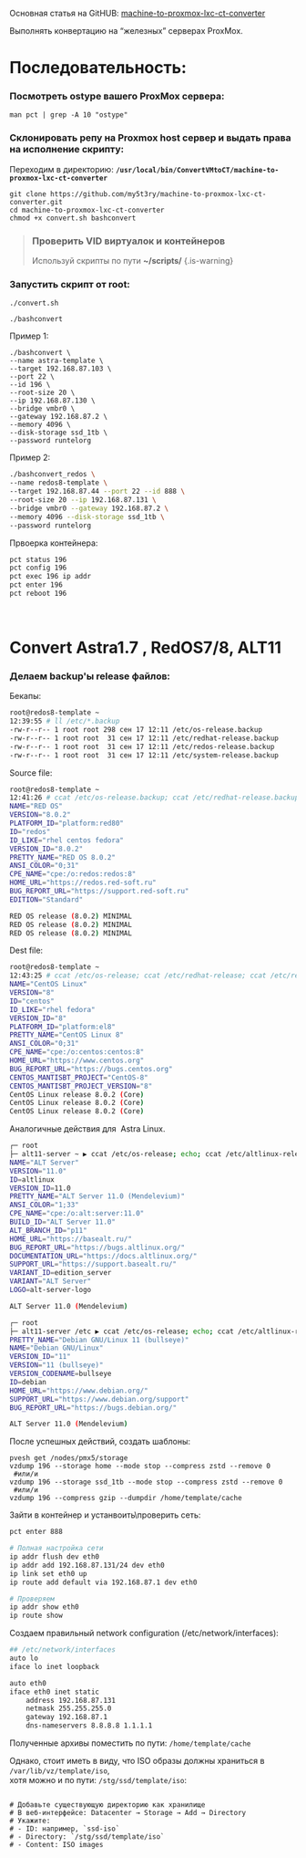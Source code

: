 Основная статья на GitHUB: [machine-to-proxmox-lxc-ct-converter](https://github.com/my5t3ry/machine-to-proxmox-lxc-ct-converter)


Выполнять конвертацию на “железных” серверах ProxMox.
<br/>

# Последовательность:

### Посмотреть ostype вашего ProxMox сервера:
```
man pct | grep -A 10 "ostype"
```

### Склонировать репу на Proxmox host сервер и выдать права на исполнение скрипту:

Переходим в директорию: **`/usr/local/bin/ConvertVMtoCT/machine-to-proxmox-lxc-ct-converter`**
```plaintext
git clone https://github.com/my5t3ry/machine-to-proxmox-lxc-ct-converter.git
cd machine-to-proxmox-lxc-ct-converter
chmod +x convert.sh bashconvert
```

> ### Проверить VID виртуалок и контейнеров 
> Используй скрипты по пути **~/scripts/**
{.is-warning}


### Запустить скрипт от root:
```plaintext
./convert.sh
```
```plaintext
./bashconvert
```

Пример 1:
```plaintext
./bashconvert \
--name astra-template \
--target 192.168.87.103 \
--port 22 \
--id 196 \
--root-size 20 \
--ip 192.168.87.130 \
--bridge vmbr0 \
--gateway 192.168.87.2 \
--memory 4096 \
--disk-storage ssd_1tb \
--password runtelorg
```

Пример 2:
```bash
./bashconvert_redos \
--name redos8-template \
--target 192.168.87.44 --port 22 --id 888 \
--root-size 20 --ip 192.168.87.131 \
--bridge vmbr0 --gateway 192.168.87.2 \
--memory 4096 --disk-storage ssd_1tb \
--password runtelorg
```

Првоерка контейнера:
```bash
pct status 196
pct config 196
pct exec 196 ip addr
pct enter 196
pct reboot 196
```
<br/>


# Convert Astra1.7 , RedOS7/8, ALT11

### Делаем backup'ы release файлов:

Бекапы:
```bash
root@redos8-template ~
12:39:55 # ll /etc/*.backup
-rw-r--r-- 1 root root 298 сен 17 12:11 /etc/os-release.backup
-rw-r--r-- 1 root root  31 сен 17 12:11 /etc/redhat-release.backup
-rw-r--r-- 1 root root  31 сен 17 12:11 /etc/redos-release.backup
-rw-r--r-- 1 root root  31 сен 17 12:11 /etc/system-release.backup
```

Source file:
```bash
root@redos8-template ~
12:41:26 # ccat /etc/os-release.backup; ccat /etc/redhat-release.backup; ccat /etc/redos-release.backup; ccat /etc/system-release.backup
NAME="RED OS"
VERSION="8.0.2"
PLATFORM_ID="platform:red80"
ID="redos"
ID_LIKE="rhel centos fedora"
VERSION_ID="8.0.2"
PRETTY_NAME="RED OS 8.0.2"
ANSI_COLOR="0;31"
CPE_NAME="cpe:/o:redos:redos:8"
HOME_URL="https://redos.red-soft.ru"
BUG_REPORT_URL="https://support.red-soft.ru"
EDITION="Standard"

RED OS release (8.0.2) MINIMAL
RED OS release (8.0.2) MINIMAL
RED OS release (8.0.2) MINIMAL
```

Dest file:
```bash
root@redos8-template ~
12:43:25 # ccat /etc/os-release; ccat /etc/redhat-release; ccat /etc/redos-release; ccat /etc/system-release
NAME="CentOS Linux"
VERSION="8"
ID="centos"
ID_LIKE="rhel fedora"
VERSION_ID="8"
PLATFORM_ID="platform:el8"
PRETTY_NAME="CentOS Linux 8"
ANSI_COLOR="0;31"
CPE_NAME="cpe:/o:centos:centos:8"
HOME_URL="https://www.centos.org"
BUG_REPORT_URL="https://bugs.centos.org"
CENTOS_MANTISBT_PROJECT="CentOS-8"
CENTOS_MANTISBT_PROJECT_VERSION="8"
CentOS Linux release 8.0.2 (Core)
CentOS Linux release 8.0.2 (Core)
CentOS Linux release 8.0.2 (Core)
```

Аналогичные действия для  Astra Linux.
```bash
┌─ root
├─ alt11-server ~ ▶ ccat /etc/os-release; echo; ccat /etc/altlinux-release
NAME="ALT Server"
VERSION="11.0"
ID=altlinux
VERSION_ID=11.0
PRETTY_NAME="ALT Server 11.0 (Mendelevium)"
ANSI_COLOR="1;33"
CPE_NAME="cpe:/o:alt:server:11.0"
BUILD_ID="ALT Server 11.0"
ALT_BRANCH_ID="p11"
HOME_URL="https://basealt.ru/"
BUG_REPORT_URL="https://bugs.altlinux.org/"
DOCUMENTATION_URL="https://docs.altlinux.org/"
SUPPORT_URL="https://support.basealt.ru/"
VARIANT_ID=edition_server
VARIANT="ALT Server"
LOGO=alt-server-logo

ALT Server 11.0 (Mendelevium)

```
```bash
┌─ root
├─ alt11-server /etc ▶ ccat /etc/os-release; echo; ccat /etc/altlinux-release
PRETTY_NAME="Debian GNU/Linux 11 (bullseye)"
NAME="Debian GNU/Linux"
VERSION_ID="11"
VERSION="11 (bullseye)"
VERSION_CODENAME=bullseye
ID=debian
HOME_URL="https://www.debian.org/"
SUPPORT_URL="https://www.debian.org/support"
BUG_REPORT_URL="https://bugs.debian.org/"

ALT Server 11.0 (Mendelevium)
```


После успешных действий, создать шаблоны:
```
pvesh get /nodes/pmx5/storage
vzdump 196 --storage home --mode stop --compress zstd --remove 0
 #или/и
vzdump 196 --storage ssd_1tb --mode stop --compress zstd --remove 0
 #или/и
vzdump 196 --compress gzip --dumpdir /home/template/cache
```

Зайти в контейнер и устанвоить\проверить сеть:
```bash
pct enter 888

# Полная настройка сети
ip addr flush dev eth0
ip addr add 192.168.87.131/24 dev eth0
ip link set eth0 up
ip route add default via 192.168.87.1 dev eth0

# Проверяем
ip addr show eth0
ip route show
```
Создаем правильный network configuration (/etc/network/interfaces):
```bash
## /etc/network/interfaces
auto lo
iface lo inet loopback

auto eth0
iface eth0 inet static
    address 192.168.87.131
    netmask 255.255.255.0
    gateway 192.168.87.1
    dns-nameservers 8.8.8.8 1.1.1.1
```


Полученные архивы поместить по пути: `/home/template/cache`

Однако, стоит иметь в виду, что ISO образы должны храниться в `/var/lib/vz/template/iso`,   
хотя можно и по пути: `/stg/ssd/template/iso`:

```plaintext

# Добавьте существующую директорию как хранилище
# В веб-интерфейсе: Datacenter → Storage → Add → Directory
# Укажите:
# - ID: например, `ssd-iso`
# - Directory: `/stg/ssd/template/iso`
# - Content: ISO images
```